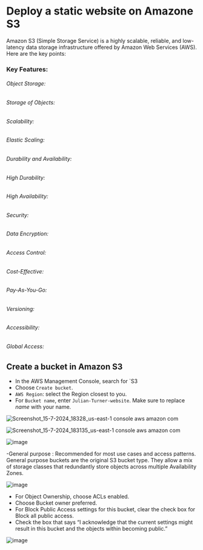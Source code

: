 # Deploy a static website on Amazone S3
Amazon S3 (Simple Storage Service) is a highly scalable, reliable, and low-latency data storage infrastructure offered by Amazon Web Services (AWS). Here are the key points:

### Key Features:
###### Object Storage:
###### Storage of Objects: 
###### Scalability:
###### Elastic Scaling: 
###### Durability and Availability:
###### High Durability: 
###### High Availability:
###### Security:
###### Data Encryption: 
###### Access Control: 
###### Cost-Effective:
###### Pay-As-You-Go: 
###### Versioning: 
###### Accessibility:
###### Global Access: 


## Create a bucket in Amazon S3
- In the AWS Management Console, search for `S3
 - Choose  `Create bucket`.
-   `AWS Region`: select the Region closest to you.
-   For  `Bucket name`, enter  `Julian-Turner-website`. Make sure to replace  _name_  with your name.

![Screenshot_15-7-2024_18328_us-east-1 console aws amazon com](https://github.com/user-attachments/assets/cdf5b215-e283-40dd-9ab4-4d8efb2c954d)


![Screenshot_15-7-2024_183135_us-east-1 console aws amazon com](https://github.com/user-attachments/assets/e92d8949-bd69-420c-a9d1-ae0d353fbb5a)

![image](https://github.com/user-attachments/assets/4b12407f-c752-4451-aaef-74b9f265ef2f)

-General purpose :
Recommended for most use cases and access patterns. General purpose buckets are the original S3 bucket type. They allow a mix of storage classes that redundantly store objects across multiple Availability Zones.

![image](https://github.com/user-attachments/assets/c7d6a1eb-0af3-48a9-9ebd-dae17af5a31d)

- For Object Ownership, choose ACLs enabled.
- Choose Bucket owner preferred.
- For Block Public Access settings for this bucket, clear the check box for Block all public access.
- Check the box that says “I acknowledge that the current settings might result in this bucket and the objects within becoming public.”

![image](https://github.com/user-attachments/assets/4a448cde-6d82-4134-8108-6a77f10b289a)



